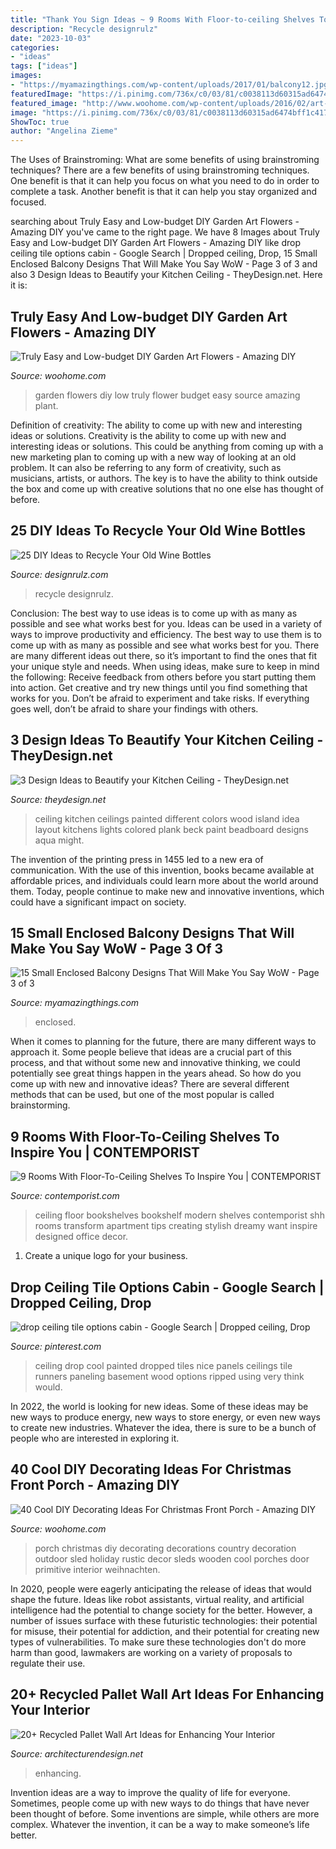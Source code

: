 ```yaml
---
title: "Thank You Sign Ideas ~ 9 Rooms With Floor-to-ceiling Shelves To Inspire You"
description: "Recycle designrulz"
date: "2023-10-03"
categories:
- "ideas"
tags: ["ideas"]
images:
- "https://myamazingthings.com/wp-content/uploads/2017/01/balcony12.jpg"
featuredImage: "https://i.pinimg.com/736x/c0/03/81/c0038113d60315ad6474bff1c4174533--drop-ceiling-tiles-vintage-circus.jpg"
featured_image: "http://www.woohome.com/wp-content/uploads/2016/02/art-flower-garden-18.jpg"
image: "https://i.pinimg.com/736x/c0/03/81/c0038113d60315ad6474bff1c4174533--drop-ceiling-tiles-vintage-circus.jpg"
ShowToc: true
author: "Angelina Zieme"
---
```



The Uses of Brainstroming: What are some benefits of using brainstroming techniques?
There are a few benefits of using brainstroming techniques. One benefit is that it can help you focus on what you need to do in order to complete a task. Another benefit is that it can help you stay organized and focused.

	

		
searching about Truly Easy and Low-budget DIY Garden Art Flowers - Amazing DIY you've came to the right page. We have 8 Images about Truly Easy and Low-budget DIY Garden Art Flowers - Amazing DIY like drop ceiling tile options cabin - Google Search | Dropped ceiling, Drop, 15 Small Enclosed Balcony Designs That Will Make You Say WoW - Page 3 of 3 and also 3 Design Ideas to Beautify your Kitchen Ceiling - TheyDesign.net. Here it is:
		
    
## Truly Easy And Low-budget DIY Garden Art Flowers - Amazing DIY

<img loading=lazy src="http://www.woohome.com/wp-content/uploads/2016/02/art-flower-garden-18.jpg" onerror="this.onerror=null;this.src='https://tse3.mm.bing.net/th?id=OIP.X6Ic02aSCz8dVUEFv3o7aAHaLH&amp;pid=15.1';" alt="Truly Easy and Low-budget DIY Garden Art Flowers - Amazing DIY">

_Source: woohome.com_

>garden flowers diy low truly flower budget easy source amazing plant. 

	

Definition of creativity: The ability to come up with new and interesting ideas or solutions.
Creativity is the ability to come up with new and interesting ideas or solutions. This could be anything from coming up with a new marketing plan to coming up with a new way of looking at an old problem. It can also be referring to any form of creativity, such as musicians, artists, or authors. The key is to have the ability to think outside the box and come up with creative solutions that no one else has thought of before.

    
## 25 DIY Ideas To Recycle Your Old Wine Bottles

<img loading=lazy src="https://cdn.designrulz.com/wp-content/uploads/2015/05/wine-bottle-designrulz-3.jpg" onerror="this.onerror=null;this.src='https://tse1.mm.bing.net/th?id=OIP.Kf7tpoVevq3eZmn6pAiDpAHaLH&amp;pid=15.1';" alt="25 DIY Ideas to Recycle Your Old Wine Bottles">

_Source: designrulz.com_

>recycle designrulz. 

	

Conclusion: The best way to use ideas is to come up with as many as possible and see what works best for you.
Ideas can be used in a variety of ways to improve productivity and efficiency. The best way to use them is to come up with as many as possible and see what works best for you. There are many different ideas out there, so it’s important to find the ones that fit your unique style and needs. When using ideas, make sure to keep in mind the following: Receive feedback from others before you start putting them into action. Get creative and try new things until you find something that works for you. Don’t be afraid to experiment and take risks. If everything goes well, don’t be afraid to share your findings with others.

    
## 3 Design Ideas To Beautify Your Kitchen Ceiling - TheyDesign.net

<img loading=lazy src="https://theydesign.net/wp-content/uploads/2017/06/25-best-ideas-about-kitchen-ceilings-on-pinterest-kitchen-regarding-kitchen-ceiling-3-design-ideas-to-beautify-your-kitchen-ceiling.jpg" onerror="this.onerror=null;this.src='https://tse2.mm.bing.net/th?id=OIP.2_7Ot2AedHKFU_f6biAV0wHaLR&amp;pid=15.1';" alt="3 Design Ideas to Beautify your Kitchen Ceiling - TheyDesign.net">

_Source: theydesign.net_

>ceiling kitchen ceilings painted different colors wood island idea layout kitchens lights colored plank beck paint beadboard designs aqua might. 

	

The invention of the printing press in 1455 led to a new era of communication. With the use of this invention, books became available at affordable prices, and individuals could learn more about the world around them. Today, people continue to make new and innovative inventions, which could have a significant impact on society.

    
## 15 Small Enclosed Balcony Designs That Will Make You Say WoW - Page 3 Of 3

<img loading=lazy src="https://myamazingthings.com/wp-content/uploads/2017/01/balcony12.jpg" onerror="this.onerror=null;this.src='https://tse2.mm.bing.net/th?id=OIP.40_U8ZPxAw-MvDSAsTANaAHaJ4&amp;pid=15.1';" alt="15 Small Enclosed Balcony Designs That Will Make You Say WoW - Page 3 of 3">

_Source: myamazingthings.com_

>enclosed. 

	

When it comes to planning for the future, there are many different ways to approach it. Some people believe that ideas are a crucial part of this process, and that without some new and innovative thinking, we could potentially see great things happen in the years ahead. So how do you come up with new and innovative ideas? There are several different methods that can be used, but one of the most popular is called brainstorming.

    
## 9 Rooms With Floor-To-Ceiling Shelves To Inspire You | CONTEMPORIST

<img loading=lazy src="http://www.contemporist.com/wp-content/uploads/2015/11/floor-to-ceiling-bookshelf_161115_10.jpg" onerror="this.onerror=null;this.src='https://tse2.mm.bing.net/th?id=OIP.2t96VlywDYThtZ-4eR0avAHaLK&amp;pid=15.1';" alt="9 Rooms With Floor-To-Ceiling Shelves To Inspire You | CONTEMPORIST">

_Source: contemporist.com_

>ceiling floor bookshelves bookshelf modern shelves contemporist shh rooms transform apartment tips creating stylish dreamy want inspire designed office decor. 

	

1. Create a unique logo for your business.

    
## Drop Ceiling Tile Options Cabin - Google Search | Dropped Ceiling, Drop

<img loading=lazy src="https://i.pinimg.com/736x/c0/03/81/c0038113d60315ad6474bff1c4174533--drop-ceiling-tiles-vintage-circus.jpg" onerror="this.onerror=null;this.src='https://tse2.mm.bing.net/th?id=OIP.v7pBkNYBC4MXTE4Dq_A4-QHaJ3&amp;pid=15.1';" alt="drop ceiling tile options cabin - Google Search | Dropped ceiling, Drop">

_Source: pinterest.com_

>ceiling drop cool painted dropped tiles nice panels ceilings tile runners paneling basement wood options ripped using very think would. 

	

In 2022, the world is looking for new ideas. Some of these ideas may be new ways to produce energy, new ways to store energy, or even new ways to create new industries. Whatever the idea, there is sure to be a bunch of people who are interested in exploring it.

    
## 40 Cool DIY Decorating Ideas For Christmas Front Porch - Amazing DIY

<img loading=lazy src="http://www.woohome.com/wp-content/uploads/2013/12/DIY-Christmas-Porch-Ideas-22.jpg" onerror="this.onerror=null;this.src='https://tse4.mm.bing.net/th?id=OIP.p1bVkg6joFoX-3hQbU8kJgHaNU&amp;pid=15.1';" alt="40 Cool DIY Decorating Ideas For Christmas Front Porch - Amazing DIY">

_Source: woohome.com_

>porch christmas diy decorating decorations country decoration outdoor sled holiday rustic decor sleds wooden cool porches door primitive interior weihnachten. 

	

In 2020, people were eagerly anticipating the release of ideas that would shape the future. Ideas like robot assistants, virtual reality, and artificial intelligence had the potential to change society for the better. However, a number of issues surface with these futuristic technologies: their potential for misuse, their potential for addiction, and their potential for creating new types of vulnerabilities. To make sure these technologies don't do more harm than good, lawmakers are working on a variety of proposals to regulate their use.

    
## 20+ Recycled Pallet Wall Art Ideas For Enhancing Your Interior

<img loading=lazy src="https://cdn.architecturendesign.net/wp-content/uploads/2015/06/AD-Pallet-Wall-Art-9.jpg" onerror="this.onerror=null;this.src='https://tse1.mm.bing.net/th?id=OIP.xZGMJb9Zy_pKMOJAJpu9VgHaLH&amp;pid=15.1';" alt="20+ Recycled Pallet Wall Art Ideas for Enhancing Your Interior">

_Source: architecturendesign.net_

>enhancing. 

	

Invention ideas are a way to improve the quality of life for everyone. Sometimes, people come up with new ways to do things that have never been thought of before. Some inventions are simple, while others are more complex. Whatever the invention, it can be a way to make someone’s life better.

